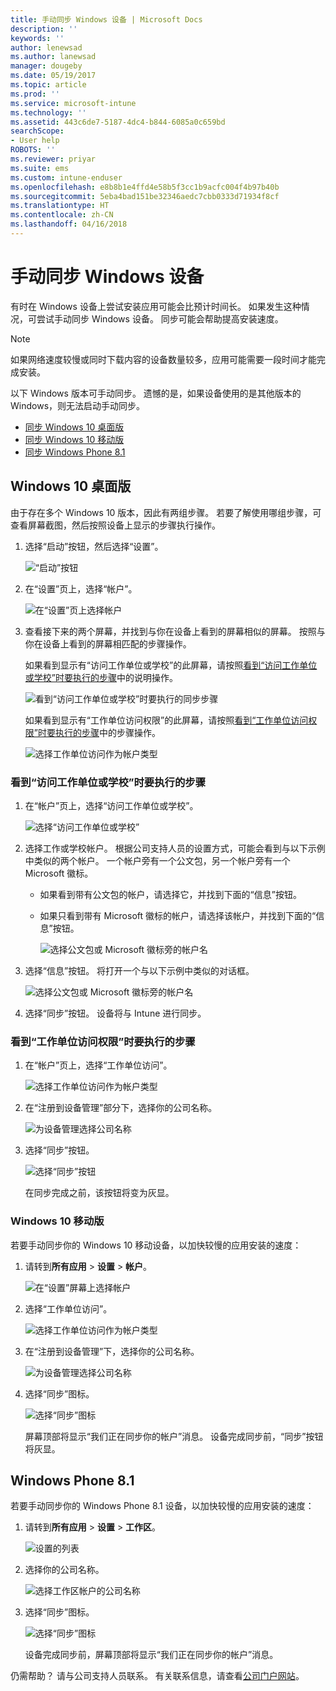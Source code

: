```yaml
---
title: 手动同步 Windows 设备 | Microsoft Docs
description: ''
keywords: ''
author: lenewsad
ms.author: lanewsad
manager: dougeby
ms.date: 05/19/2017
ms.topic: article
ms.prod: ''
ms.service: microsoft-intune
ms.technology: ''
ms.assetid: 443c6de7-5187-4dc4-b844-6085a0c659bd
searchScope:
- User help
ROBOTS: ''
ms.reviewer: priyar
ms.suite: ems
ms.custom: intune-enduser
ms.openlocfilehash: e8b8b1e4ffd4e58b5f3cc1b9acfc004f4b97b40b
ms.sourcegitcommit: 5eba4bad151be32346aedc7cbb0333d71934f8cf
ms.translationtype: HT
ms.contentlocale: zh-CN
ms.lasthandoff: 04/16/2018
---
```

# <a name="sync-your-windows-device-manually"></a>手动同步 Windows 设备

有时在 Windows 设备上尝试安装应用可能会比预计时间长。 如果发生这种情况，可尝试手动同步 Windows 设备。 同步可能会帮助提高安装速度。

> [!Note]
> 如果网络速度较慢或同时下载内容的设备数量较多，应用可能需要一段时间才能完成安装。

以下 Windows 版本可手动同步。 遗憾的是，如果设备使用的是其他版本的 Windows，则无法启动手动同步。

* [同步 Windows 10 桌面版](#windows-10-desktop)
* [同步 Windows 10 移动版](#windows-10-mobile)
* [同步 Windows Phone 8.1](#windows-phone-81)

## <a name="windows-10-desktop"></a>Windows 10 桌面版
由于存在多个 Windows 10 版本，因此有两组步骤。 若要了解使用哪组步骤，可查看屏幕截图，然后按照设备上显示的步骤执行操作。

1. 选择“启动”按钮，然后选择“设置”。

    ![“启动”按钮](./media/win10pc-sync-1-start-button.png)

2. 在“设置”页上，选择“帐户”。

    ![在“设置”页上选择帐户](./media/win10pc-sync-2-settings-accounts.png)

3. 查看接下来的两个屏幕，并找到与你在设备上看到的屏幕相似的屏幕。 按照与你在设备上看到的屏幕相匹配的步骤操作。

    如果看到显示有“访问工作单位或学校”的此屏幕，请按照[看到“访问工作单位或学校”时要执行的步骤](#steps-to-follow-if-you-see-access-work-or-school)中的说明操作。

    ![看到“访问工作单位或学校”时要执行的同步步骤](./media/w10-enroll-rs1-connect-to-work-or-school.png)

    如果看到显示有“工作单位访问权限”的此屏幕，请按照[看到“工作单位访问权限”时要执行的步骤](#steps-to-follow-if-you-see-work-access)中的步骤操作。

    ![选择工作单位访问作为帐户类型](./media/win10pc-sync-3-work-access.png)

### <a name="steps-to-follow-if-you-see-access-work-or-school"></a>看到“访问工作单位或学校”时要执行的步骤

1. 在“帐户”页上，选择“访问工作单位或学校”。

    ![选择“访问工作单位或学校”](./media/w10-enroll-rs1-connect-to-work-or-school.png)

2. 选择工作或学校帐户。 根据公司支持人员的设置方式，可能会看到与以下示例中类似的两个帐户。 一个帐户旁有一个公文包，另一个帐户旁有一个 Microsoft 徽标。

   - 如果看到带有公文包的帐户，请选择它，并找到下面的“信息”按钮。
   - 如果只看到带有 Microsoft 徽标的帐户，请选择该帐户，并找到下面的“信息”按钮。

     ![选择公文包或 Microsoft 徽标旁的帐户名](./media/win10pc-rs1-sync-info-button.png)

3. 选择“信息”按钮。 将打开一个与以下示例中类似的对话框。

    ![选择公文包或 Microsoft 徽标旁的帐户名](./media/win10pc-rs1-sync-button.png)

4. 选择“同步”按钮。 设备将与 Intune 进行同步。

### <a name="steps-to-follow-if-you-see-work-access"></a>看到“工作单位访问权限”时要执行的步骤

1. 在“帐户”页上，选择“工作单位访问”。

    ![选择工作单位访问作为帐户类型](./media/win10pc-sync-3-work-access.png)

2. 在“注册到设备管理”部分下，选择你的公司名称。

    ![为设备管理选择公司名称](./media/win10pc-sync-4-tap-com-name.png)

3. 选择“同步”按钮。

    ![选择“同步”按钮](./media/win10pc-sync-5-tap-sync.png)

   在同步完成之前，该按钮将变为灰显。

### <a name="windows-10-mobile"></a>Windows 10 移动版
若要手动同步你的 Windows 10 移动设备，以加快较慢的应用安装的速度：

   1. 请转到**所有应用**  >  **设置**  >  **帐户**。

       ![在“设置”屏幕上选择帐户](./media/win10m-sync-1-settings-accounts.png)

   2. 选择“工作单位访问”。

       ![选择工作单位访问作为帐户类型](./media/win10m-sync-2-work-access.png)

   3. 在“注册到设备管理”下，选择你的公司名称。

       ![为设备管理选择公司名称](./media/win10m-sync-3-tap-comp-name.png)

   4. 选择“同步”图标。

       ![选择“同步”图标](./media/win10m-sync-4-tap-sync.png)

       屏幕顶部将显示“我们正在同步你的帐户”消息。 设备完成同步前，“同步”按钮将灰显。

## <a name="windows-phone-81"></a>Windows Phone 8.1
若要手动同步你的 Windows Phone 8.1 设备，以加快较慢的应用安装的速度：

1. 请转到**所有应用**  >  **设置**  >  **工作区**。

    ![设置的列表](./media/wp81-1-sync-settings-workplace.png)

2. 选择你的公司名称。

    ![选择工作区帐户的公司名称](./media/wp81-2-sync-tap-compname.png)

3. 选择“同步”图标。

    ![选择“同步”图标](./media/wp81-3-sync-tap-sync-button.png)

   设备完成同步前，屏幕顶部将显示“我们正在同步你的帐户”消息。

仍需帮助？ 请与公司支持人员联系。 有关联系信息，请查看[公司门户网站](https://portal.manage.microsoft.com#HelpDeskDialog)。
